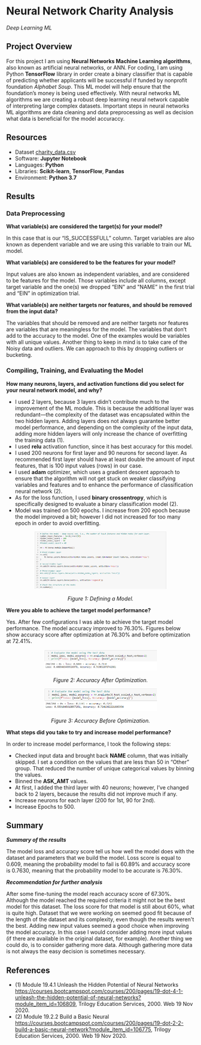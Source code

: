 # Neural Network Charity Analysis
*Deep Learning ML*

## Project Overview
For this project I am using **Neural Networks Machine Learning algorithms**, also known as artificial neural networks, or ANN. For coding, I am using Python **TensorFlow** library in order create a binary classifier that is capable of predicting whether applicants will be successful if funded by nonprofit foundation *Alphabet Soup*. This ML model will help ensure that the foundation’s money is being used effectively. With neural networks ML algorithms we are creating a robust deep learning neural network capable of interpreting large complex datasets. Important steps in neural networks ML algorithms are data cleaning and data preprocessing as well as decision what data is beneficial for the model accuraccy.

## Resources
-	Dataset [charity_data.csv](Resources/charity_data.csv)
-	Software: **Jupyter Notebook**
-	Languages: **Python**
-	Libraries: **Scikit-learn**, **TensorFlow**, **Pandas**
-	Environment: **Python 3.7**

## Results 

### Data Preprocessing

**What variable(s) are considered the target(s) for your model?**

In this case that is our “IS_SUCCESSFULL” column. Target variables are also known as dependent variable and we are using this variable to train our ML model.

**What variable(s) are considered to be the features for your model?**

Input values are also known as independent variables, and are considered to be features for the model. Those variables include all columns, except target variable and the one(s) we dropped “EIN" and "NAME” in the first trial and “EIN” in optimization trial.

**What variable(s) are neither targets nor features, and should be removed from the input data?**

The variables that should be removed and are neither targets nor features are variables that are meaningless for the model. The variables that don’t add to the accuracy to the model. One of the examples would be variables with all unique values. Another thing to keep in mind is to take care of the Noisy data and outliers. We can approach to this by dropping outliers or bucketing. 

### Compiling, Training, and Evaluating the Model
**How many neurons, layers, and activation functions did you select for your neural network model, and why?**
- I used 2 layers, because 3 layers didn’t contribute much to the improvement of the ML module. This is because the additional layer was redundant—the complexity of the dataset was encapsulated within the two hidden layers. Adding layers does not always guarantee better model performance, and depending on the complexity of the input data, adding more hidden layers will only increase the chance of overfitting the training data (1).
- I used **relu** activation function, since it has best accuracy for this model.
- I used 200 neurons for first layer and 90 neurons for second layer. As recommended first layer should have at least double the amount of input features, that is 100 input values (rows) in our case.
- I used **adam** optimizer, which uses a gradient descent approach to ensure that the algorithm will not get stuck on weaker classifying variables and features and to enhance the performance of classification neural network (2).
- As for the loss function, I used **binary crossentropy**, which is specifically designed to evaluate a binary classification model (2). 
- Model was trained on 500 epochs. I increase from 200 epoch because the model improved a bit; however I did not increased for too many epoch in order to avoid overfitting. 

<p align="center">
<img src="Graphics/DefiningAModel.PNG" width="70%" height="70%">
</p>

<p align="center">
<i>Figure 1: Defining a Model.</i>
</p>

**Were you able to achieve the target model performance?**

Yes. After few configurations I was able to achieve the target model performance. The model accuracy improved to 76.30%. Figures below show accuracy score after optimization at  76.30% and before optimization at 72.41%.

<p align="center">
<img src="Graphics/AccuracyAfter.PNG" width="60%" height="60%">
</p>

<p align="center">
<i>Figure 2: Accuracy After Optimization.</i>
</p>

<p align="center">
<img src="Graphics/AccuracyBefore.PNG" width="60%" height="60%">
</p>

<p align="center">
<i>Figure 3: Accuracy Before Optimization.</i>
</p>



**What steps did you take to try and increase model performance?**

In order to increase model performance, I took the following steps:

-	Checked input data and brought back **NAME** column, that was initially skipped. I set a condition on the values that are less than 50 in “Other” group. That reduced the number of unique categorical values by binning the values.
-	Binned the **ASK_AMT** values.
-	At first, I added the third layer with 40 neurons; however, I’ve changed back to 2 layers, because the results did not improve much if any. 
-	Increase neurons for each layer (200 for 1st, 90 for 2nd).
-	Increase Epochs to 500.

## Summary

***Summary of the results***

The model loss and accuracy score tell us how well the model does with the dataset and parameters that we build the model. Loss score is equal to 0.609, meaning the probability model to fail is 60.89% and accuracy score is 0.7630, meaning that the probability model to be accurate is 76.30%.

***Recommendation for further analysis***

After some fine-tuning the model reach accuracy score of 67.30%. Although the model reached the required criteria it might not be the best model for this dataset. The loss score for that model is still about 60%, what is quite high. Dataset that we were working on seemed good fit because of the length of the dataset and its complexity, even though the results weren't the best. Adding new input values seemed a good choice when improving the model accuracy. In this case I would consider adding more input values (if there are available in the original dataset, for example). Another thing we could do, is to consider gathering more data. Although gathering more data is not always the easy decision is sometimes necessary. 

## References
-	(1) Module 19.4.1 Unleash the Hidden Potential of Neural Networks https://courses.bootcampspot.com/courses/200/pages/19-dot-4-1-unleash-the-hidden-potential-of-neural-networks?module_item_id=106809, Trilogy Education Services, 2000. Web 19 Nov 2020.
-	(2) Module 19.2.2 Build a Basic Neural https://courses.bootcampspot.com/courses/200/pages/19-dot-2-2-build-a-basic-neural-network?module_item_id=106775, Trilogy Education Services, 2000. Web 19 Nov 2020.


